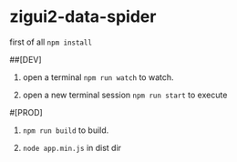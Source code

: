 # zigui2-data-spider

first of all `npm install`

##[DEV]
1. open a terminal `npm run watch` to watch. 

2. open a new terminal session `npm run start` to execute

#[PROD]
1. `npm run build` to build.

2. `node app.min.js` in dist dir 